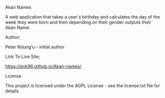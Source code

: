 Akan Names

A web application that takes a user's birthday and calculates the day of the week they were born and then depending on their gender outputs their Akan Name.


Author;

Peter Ndung’u – initial author



Link To Live Site;

https://pnk96.github.io/Akan-names/


License

This project is licensed under the AGPL License - see the license.txt file for details